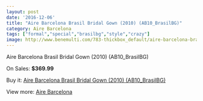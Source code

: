 ```yaml
---
layout: post
date: '2016-12-06'
title: "Aire Barcelona Brasil Bridal Gown (2010) (AB10_BrasilBG)"
category: Aire Barcelona
tags: ["formal","special","brasilbg","style","crazy"]
image: http://www.benemulti.com/783-thickbox_default/aire-barcelona-brasil-bridal-gown-2010-ab10brasilbg.jpg
---
```

Aire Barcelona Brasil Bridal Gown (2010) (AB10_BrasilBG)

On Sales: **$369.99**
<a href="https://www.benemulti.com/en/aire-barcelona/306-aire-barcelona-brasil-bridal-gown-2010-ab10brasilbg.html"><amp-img layout="responsive" width="600" height="600" src="//www.benemulti.com/783-thickbox_default/aire-barcelona-brasil-bridal-gown-2010-ab10brasilbg.jpg" alt="Aire Barcelona Brasil Bridal Gown (2010) (AB10_BrasilBG) 0" /></a>
<a href="https://www.benemulti.com/en/aire-barcelona/306-aire-barcelona-brasil-bridal-gown-2010-ab10brasilbg.html"><amp-img layout="responsive" width="600" height="600" src="//www.benemulti.com/785-thickbox_default/aire-barcelona-brasil-bridal-gown-2010-ab10brasilbg.jpg" alt="Aire Barcelona Brasil Bridal Gown (2010) (AB10_BrasilBG) 1" /></a>
<a href="https://www.benemulti.com/en/aire-barcelona/306-aire-barcelona-brasil-bridal-gown-2010-ab10brasilbg.html"><amp-img layout="responsive" width="600" height="600" src="//www.benemulti.com/784-thickbox_default/aire-barcelona-brasil-bridal-gown-2010-ab10brasilbg.jpg" alt="Aire Barcelona Brasil Bridal Gown (2010) (AB10_BrasilBG) 2" /></a>

Buy it: [Aire Barcelona Brasil Bridal Gown (2010) (AB10_BrasilBG)](https://www.benemulti.com/en/aire-barcelona/306-aire-barcelona-brasil-bridal-gown-2010-ab10brasilbg.html "Aire Barcelona Brasil Bridal Gown (2010) (AB10_BrasilBG)")

View more: [Aire Barcelona](https://www.benemulti.com/en/3-aire-barcelona "Aire Barcelona")